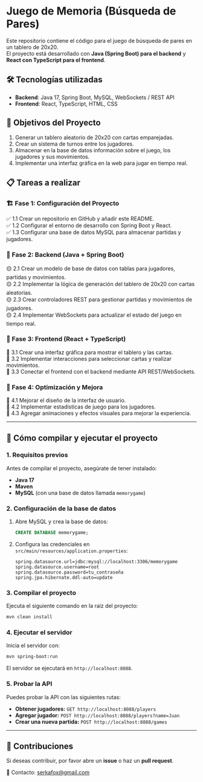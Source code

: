 # Juego de Memoria (Búsqueda de Pares)

Este repositorio contiene el código para el juego de búsqueda de pares en un tablero de 20x20.  
El proyecto está desarrollado con **Java (Spring Boot) para el backend** y **React con TypeScript para el frontend**.

## 🛠️ Tecnologías utilizadas
- **Backend**: Java 17, Spring Boot, MySQL, WebSockets / REST API
- **Frontend**: React, TypeScript, HTML, CSS

## 📌 Objetivos del Proyecto
1. Generar un tablero aleatorio de 20x20 con cartas emparejadas.
2. Crear un sistema de turnos entre los jugadores.
3. Almacenar en la base de datos información sobre el juego, los jugadores y sus movimientos.
4. Implementar una interfaz gráfica en la web para jugar en tiempo real.

## 📋 Tareas a realizar

### 🏗️ Fase 1: Configuración del Proyecto
✅ 1.1 Crear un repositorio en GitHub y añadir este README.  
✅ 1.2 Configurar el entorno de desarrollo con Spring Boot y React.  
✅ 1.3 Configurar una base de datos MySQL para almacenar partidas y jugadores.  

### 🎲 Fase 2: Backend (Java + Spring Boot)
🟡 2.1 Crear un modelo de base de datos con tablas para jugadores, partidas y movimientos.  
🟡 2.2 Implementar la lógica de generación del tablero de 20x20 con cartas aleatorias.  
🟡 2.3 Crear controladores REST para gestionar partidas y movimientos de jugadores.  
🟡 2.4 Implementar WebSockets para actualizar el estado del juego en tiempo real.  

### 🎨 Fase 3: Frontend (React + TypeScript)
🔵 3.1 Crear una interfaz gráfica para mostrar el tablero y las cartas.  
🔵 3.2 Implementar interacciones para seleccionar cartas y realizar movimientos.  
🔵 3.3 Conectar el frontend con el backend mediante API REST/WebSockets.  

### 🏁 Fase 4: Optimización y Mejora
🔴 4.1 Mejorar el diseño de la interfaz de usuario.  
🔴 4.2 Implementar estadísticas de juego para los jugadores.  
🔴 4.3 Agregar animaciones y efectos visuales para mejorar la experiencia.  

---

## 🚀 Cómo compilar y ejecutar el proyecto

### **1. Requisitos previos**
Antes de compilar el proyecto, asegúrate de tener instalado:
- **Java 17**  
- **Maven**  
- **MySQL** (con una base de datos llamada `memorygame`)

### **2. Configuración de la base de datos**
1. Abre MySQL y crea la base de datos:
   ```sql
   CREATE DATABASE memorygame;
   ```
2. Configura las credenciales en `src/main/resources/application.properties`:
   ```properties
   spring.datasource.url=jdbc:mysql://localhost:3306/memorygame
   spring.datasource.username=root
   spring.datasource.password=tu_contraseña
   spring.jpa.hibernate.ddl-auto=update
   ```

### **3. Compilar el proyecto**
Ejecuta el siguiente comando en la raíz del proyecto:
```sh
mvn clean install
```

### **4. Ejecutar el servidor**
Inicia el servidor con:
```sh
mvn spring-boot:run
```
El servidor se ejecutará en `http://localhost:8088`.

### **5. Probar la API**
Puedes probar la API con las siguientes rutas:
- **Obtener jugadores:** `GET http://localhost:8088/players`
- **Agregar jugador:** `POST http://localhost:8088/players?name=Juan`
- **Crear una nueva partida:** `POST http://localhost:8088/games`

---

## 📌 Contribuciones
Si deseas contribuir, por favor abre un **issue** o haz un **pull request**.

📧 Contacto: serkafox@gmail.com
